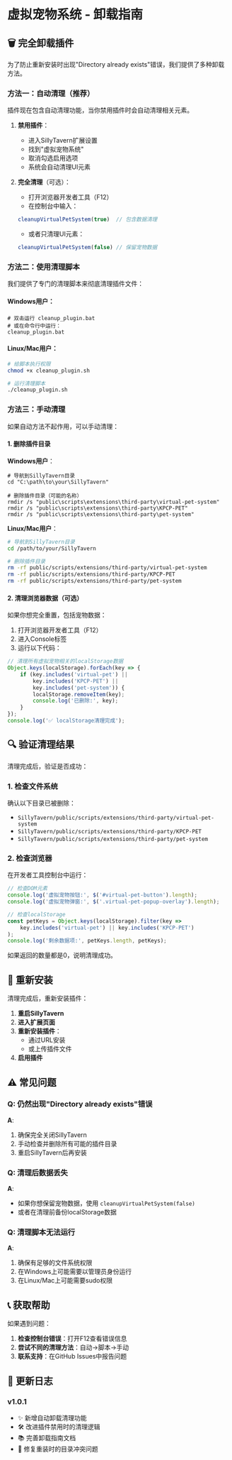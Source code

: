 # 虚拟宠物系统 - 卸载指南

## 🗑️ 完全卸载插件

为了防止重新安装时出现"Directory already exists"错误，我们提供了多种卸载方法。

### 方法一：自动清理（推荐）

插件现在包含自动清理功能，当你禁用插件时会自动清理相关元素。

1. **禁用插件**：
   - 进入SillyTavern扩展设置
   - 找到"虚拟宠物系统"
   - 取消勾选启用选项
   - 系统会自动清理UI元素

2. **完全清理**（可选）：
   - 打开浏览器开发者工具（F12）
   - 在控制台中输入：
   ```javascript
   cleanupVirtualPetSystem(true)  // 包含数据清理
   ```
   - 或者只清理UI元素：
   ```javascript
   cleanupVirtualPetSystem(false) // 保留宠物数据
   ```

### 方法二：使用清理脚本

我们提供了专门的清理脚本来彻底清理插件文件：

#### Windows用户：
```batch
# 双击运行 cleanup_plugin.bat
# 或在命令行中运行：
cleanup_plugin.bat
```

#### Linux/Mac用户：
```bash
# 给脚本执行权限
chmod +x cleanup_plugin.sh

# 运行清理脚本
./cleanup_plugin.sh
```

### 方法三：手动清理

如果自动方法不起作用，可以手动清理：

#### 1. 删除插件目录

**Windows用户**：
```batch
# 导航到SillyTavern目录
cd "C:\path\to\your\SillyTavern"

# 删除插件目录（可能的名称）
rmdir /s "public\scripts\extensions\third-party\virtual-pet-system"
rmdir /s "public\scripts\extensions\third-party\KPCP-PET"
rmdir /s "public\scripts\extensions\third-party\pet-system"
```

**Linux/Mac用户**：
```bash
# 导航到SillyTavern目录
cd /path/to/your/SillyTavern

# 删除插件目录
rm -rf public/scripts/extensions/third-party/virtual-pet-system
rm -rf public/scripts/extensions/third-party/KPCP-PET
rm -rf public/scripts/extensions/third-party/pet-system
```

#### 2. 清理浏览器数据（可选）

如果你想完全重置，包括宠物数据：

1. 打开浏览器开发者工具（F12）
2. 进入Console标签
3. 运行以下代码：

```javascript
// 清理所有虚拟宠物相关的localStorage数据
Object.keys(localStorage).forEach(key => {
    if (key.includes('virtual-pet') || 
        key.includes('KPCP-PET') || 
        key.includes('pet-system')) {
        localStorage.removeItem(key);
        console.log('已删除:', key);
    }
});
console.log('✅ localStorage清理完成');
```

## 🔍 验证清理结果

清理完成后，验证是否成功：

### 1. 检查文件系统
确认以下目录已被删除：
- `SillyTavern/public/scripts/extensions/third-party/virtual-pet-system`
- `SillyTavern/public/scripts/extensions/third-party/KPCP-PET`
- `SillyTavern/public/scripts/extensions/third-party/pet-system`

### 2. 检查浏览器
在开发者工具控制台中运行：
```javascript
// 检查DOM元素
console.log('虚拟宠物按钮:', $('#virtual-pet-button').length);
console.log('虚拟宠物弹窗:', $('.virtual-pet-popup-overlay').length);

// 检查localStorage
const petKeys = Object.keys(localStorage).filter(key => 
    key.includes('virtual-pet') || key.includes('KPCP-PET')
);
console.log('剩余数据项:', petKeys.length, petKeys);
```

如果返回的数量都是0，说明清理成功。

## 🔄 重新安装

清理完成后，重新安装插件：

1. **重启SillyTavern**
2. **进入扩展页面**
3. **重新安装插件**：
   - 通过URL安装
   - 或上传插件文件
4. **启用插件**

## ⚠️ 常见问题

### Q: 仍然出现"Directory already exists"错误
**A**: 
1. 确保完全关闭SillyTavern
2. 手动检查并删除所有可能的插件目录
3. 重启SillyTavern后再安装

### Q: 清理后数据丢失
**A**: 
- 如果你想保留宠物数据，使用 `cleanupVirtualPetSystem(false)`
- 或者在清理前备份localStorage数据

### Q: 清理脚本无法运行
**A**: 
1. 确保有足够的文件系统权限
2. 在Windows上可能需要以管理员身份运行
3. 在Linux/Mac上可能需要sudo权限

## 📞 获取帮助

如果遇到问题：

1. **检查控制台错误**：打开F12查看错误信息
2. **尝试不同的清理方法**：自动→脚本→手动
3. **联系支持**：在GitHub Issues中报告问题

## 📝 更新日志

### v1.0.1
- ✨ 新增自动卸载清理功能
- 🛠️ 改进插件禁用时的清理逻辑
- 📚 完善卸载指南文档
- 🔧 修复重装时的目录冲突问题
